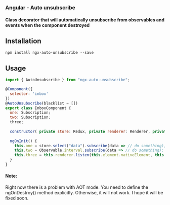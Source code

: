 ### Angular - Auto unsubscribe
#### Class decorator that will automatically unsubscribe from observables and events when the component destroyed

## Installation
`npm install ngx-auto-unsubscribe --save`

## Usage
```js
import { AutoUnsubscribe } from "ngx-auto-unsubscribe";

@Component({
  selector: 'inbox'
})
@AutoUnsubscribe(blacklist = [])
export class InboxComponent {
  one: Subscription;
  two: Subscription;
  three;
  
  constructor( private store: Redux, private renderer: Renderer, private element : ElementRef ) {}
  
  ngOnInit() {
    this.one = store.select("data").subscribe(data => // do something);
    this.two = Observable.interval.subscribe(data => // do something);
    this.three = this.renderer.listen(this.element.nativeElement, this.event, e => // do something)
  }
}
```

#### Note: 
Right now there is a problem with AOT mode. You need to define the ngOnDestroy() method explicitly. Otherwise, it will not work. I hope it will be fixed soon.

